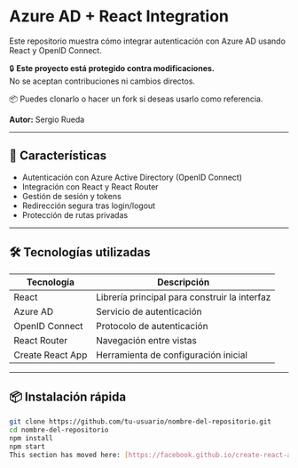 # Azure AD + React Integration

Este repositorio muestra cómo integrar autenticación con Azure AD usando React y OpenID Connect.

🔒 **Este proyecto está protegido contra modificaciones.**  
No se aceptan contribuciones ni cambios directos.

📦 Puedes clonarlo o hacer un fork si deseas usarlo como referencia.

**Autor:** Sergio Rueda

---

## 🚀 Características

- Autenticación con Azure Active Directory (OpenID Connect)
- Integración con React y React Router
- Gestión de sesión y tokens
- Redirección segura tras login/logout
- Protección de rutas privadas

---

## 🛠️ Tecnologías utilizadas

| Tecnología | Descripción |
|------------|-------------|
| React      | Librería principal para construir la interfaz |
| Azure AD   | Servicio de autenticación |
| OpenID Connect | Protocolo de autenticación |
| React Router | Navegación entre vistas |
| Create React App | Herramienta de configuración inicial |

---

## 📦 Instalación rápida

```bash
git clone https://github.com/tu-usuario/nombre-del-repositorio.git
cd nombre-del-repositorio
npm install
npm start
This section has moved here: [https://facebook.github.io/create-react-app/docs/troubleshooting#npm-run-build-fails-to-minify](https://facebook.github.io/create-react-app/docs/troubleshooting#npm-run-build-fails-to-minify)
